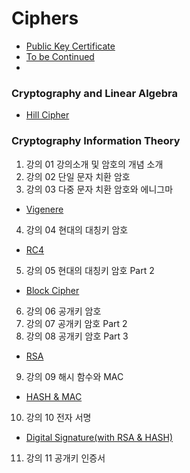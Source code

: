# Ciphers

* [Public Key Certificate]()
* [To be Continued]()
* []()

### Cryptography and Linear Algebra
* [Hill Cipher](https://github.com/jeongyoonlee2015/Ciphers/blob/master/Theoretical/hillCipher.py)

### Cryptography Information Theory
1. 강의 01 강의소개 및 암호의 개념 소개
2. 강의 02 단일 문자 치환 암호
3. 강의 03 다중 문자 치환 암호와 에니그마
* [Vigenere](https://github.com/jeongyoonlee2015/Ciphers/blob/master/CrackingCodes/vigenere.py)

4. 강의 04 현대의 대칭키 암호
* [RC4](https://github.com/jeongyoonlee2015/Ciphers/blob/master/try-rc4.py)

5. 강의 05 현대의 대칭키 암호 Part 2
* [Block Cipher](https://github.com/jeongyoonlee2015/Ciphers/blob/master/blockCipher.py)

6. 강의 06 공개키 암호
7. 강의 07 공개키 암호 Part 2
8. 강의 08 공개키 암호 Part 3
* [RSA](https://github.com/jeongyoonlee2015/Ciphers/blob/master/RSA.py)

9. 강의 09 해시 함수와 MAC
* [HASH & MAC](https://github.com/jeongyoonlee2015/Ciphers/blob/master/HashMAC.py)

10. 강의 10 전자 서명
* [Digital Signature(with RSA & HASH)](https://github.com/jeongyoonlee2015/Ciphers/tree/master/DigitalSignature)

11. 강의 11 공개키 인증서
